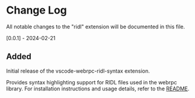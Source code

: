 # Change Log

All notable changes to the "ridl" extension will be documented in this file.

[0.0.1] - 2024-02-21

## Added

Initial release of the vscode-webrpc-ridl-syntax extension.

Provides syntax highlighting support for RIDL files used in the webrpc library.
For installation instructions and usage details, refer to the [README](https://github.com/Xytrical/vscode-webrpc-ridl-syntax/blob/main/README.md).
